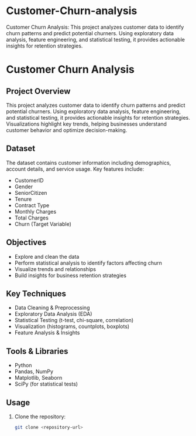 # Customer-Churn-analysis
Customer Churn Analysis: This project analyzes customer data to identify churn patterns and predict potential churners. Using exploratory data analysis, feature engineering, and statistical testing, it provides actionable insights for retention strategies.

# Customer Churn Analysis

## Project Overview
This project analyzes customer data to identify churn patterns and predict potential churners. Using exploratory data analysis, feature engineering, and statistical testing, it provides actionable insights for retention strategies. Visualizations highlight key trends, helping businesses understand customer behavior and optimize decision-making.

## Dataset
The dataset contains customer information including demographics, account details, and service usage. Key features include:
- CustomerID
- Gender
- SeniorCitizen
- Tenure
- Contract Type
- Monthly Charges
- Total Charges
- Churn (Target Variable)

## Objectives
- Explore and clean the data
- Perform statistical analysis to identify factors affecting churn
- Visualize trends and relationships
- Build insights for business retention strategies

## Key Techniques
- Data Cleaning & Preprocessing
- Exploratory Data Analysis (EDA)
- Statistical Testing (t-test, chi-square, correlation)
- Visualization (histograms, countplots, boxplots)
- Feature Analysis & Insights

## Tools & Libraries
- Python
- Pandas, NumPy
- Matplotlib, Seaborn
- SciPy (for statistical tests)

## Usage
1. Clone the repository:
   ```bash
   git clone <repository-url>

